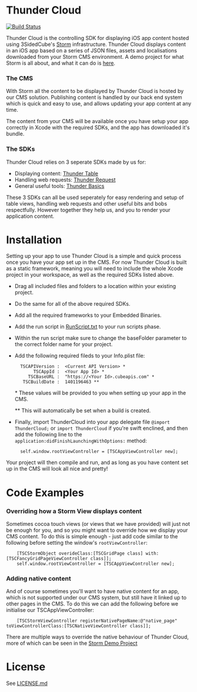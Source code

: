 # Thunder Cloud

[![Build Status](https://travis-ci.org/3sidedcube/iOS-ThunderCloud.svg?branch=master)](https://travis-ci.org/3sidedcube/iOS-ThunderCloud)

Thunder Cloud is the controlling SDK for displaying iOS app content hosted using 3SidedCube's [Storm](http://3cu.be/storm) infrastructure. Thunder Cloud displays content in an iOS app based on a series of JSON files, assets and localisations downloaded from your Storm CMS environment. A demo project for what Storm is all about, and what it can do is [here](https://github.com/3sidedcube/iOS-Storm-Demo).

### The CMS


With Storm all the content to be displayed by Thunder Cloud is hosted by our CMS solution. Publishing content is handled by our back end system which is quick and easy to use, and allows updating your app content at any time.

The content from your CMS will be available once you have setup your app correctly in Xcode with the required SDKs, and the app has downloaded it's bundle.

### The SDKs


Thunder Cloud relies on 3 seperate SDKs made by us for: 

+ Displaying content: [Thunder Table](https://github.com/3sidedcube/iOS-ThunderTable)
+ Handling web requests: [Thunder Request](https://github.com/3sidedcube/iOS-ThunderRequest)
+ General useful tools: [Thunder Basics](https://github.com/3sidedcube/iOS-ThunderBasics/tree/master/ThunderBasics)

These 3 SDKs can all be used seperately for easy rendering and setup of table views, handling web requests and other useful bits and bobs respectfully. However together they help us, and you to render your application content.

# Installation

Setting up your app to use Thunder Cloud is a simple and quick process once you have your app set up in the CMS. For now Thunder Cloud is built as a static framework, meaning you will need to include the whole Xcode project in your workspace, as well as the required SDKs listed above.

+ Drag all included files and folders to a location within your existing project.
+ Do the same for all of the above required SDKs.
+ Add all the required frameworks to your Embedded Binaries.
+ Add the run script in [RunScript.txt](RunScript.txt]) to your run scripts phase.
+ Within the run script make sure to change the baseFolder parameter to the correct folder name for your project.
+ Add the following required fileds to your Info.plist file:

		TSCAPIVersion :  <Current API Version> *
	         TSCAppId :  <Your App Id> *
	       TSCBaseURL :  "https://<Your Id>.cubeapis.com" *
	  	 TSCBuildDate :  1401196463 **

	\* These values will be provided to you when setting up your app in the CMS.

	\*\* This will automatically be set when a build is created.
+ Finally, import ThunderCloud into your app delegate file `@import ThunderCloud;` or `import ThunderCloud` if you're swift enclined, and then add the following line to the `application:didFinishLaunchingWithOptions:` method:
	
		self.window.rootViewController = [TSCAppViewController new];

Your project will then compile and run, and as long as you have content set up in the CMS will look all nice and pretty!

# Code Examples

### Overriding how a Storm View displays content

Sometimes cocoa touch views (or views that we have provided) will just not be enough for you, and so you might want to override how we display your CMS content. To do this is simple enough - just add code similar to the following before setting the window's `rootViewController`:

		[TSCStormObject overideClass:[TSCGridPage class] with:[TSCFancyGridPageViewController class]];
		self.window.rootViewController = [TSCAppViewController new];
### Adding native content

And of course sometimes you'll want to have native content for an app, which is not supported under our CMS system, but still have it linked up to other pages in the CMS. To do this we can add the following before we initialise our TSCAppViewController:

		[TSCStormViewController registerNativePageName:@"native_page" toViewControllerClass:[TSCNativeViewController class]];
		
There are multiple ways to override the native behaviour of Thunder Cloud, more of which can be seen in the [Storm Demo Project](https://github.com/3sidedcube/iOS-Storm-Demo)


# License
See [LICENSE.md](LICENSE.md)
